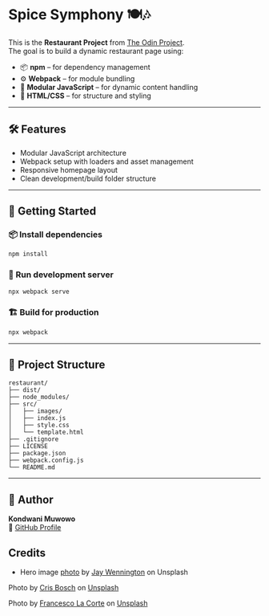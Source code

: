 # Spice Symphony 🍽️🎶

This is the **Restaurant Project** from [The Odin Project](https://www.theodinproject.com/).  
The goal is to build a dynamic restaurant page using:

- 📦 **npm** – for dependency management  
- ⚙️ **Webpack** – for module bundling  
- 🧩 **Modular JavaScript** – for dynamic content handling  
- 🎨 **HTML/CSS** – for structure and styling

---

## 🛠 Features

- Modular JavaScript architecture
- Webpack setup with loaders and asset management
- Responsive homepage layout
- Clean development/build folder structure

---

## 🚀 Getting Started

### 📦 Install dependencies

```bash
npm install
```

### 🧪 Run development server

```bash
npx webpack serve
```

### 🏗️ Build for production

```bash
npx webpack
```

---

## 📁 Project Structure

```
restaurant/
├── dist/
├── node_modules/
├── src/
│   ├── images/
│   ├── index.js
│   ├── style.css
│   └── template.html
├── .gitignore
├── LICENSE
├── package.json
├── webpack.config.js
└── README.md
```

---

## 👤 Author

**Kondwani Muwowo**  
🔗 [GitHub Profile](https://github.com/kondwanimuwowo)


## Credits
- Hero image [photo](https://unsplash.com/photos/dish-on-white-ceramic-plate-N_Y88TWmGwA?utm_content=creditCopyText&utm_medium=referral&utm_source=unsplash)
by [Jay Wennington](https://unsplash.com/@jaywennington?utm_content=creditCopyText&utm_medium=referral&utm_source=unsplash) on Unsplash
      

Photo by <a href="https://unsplash.com/@cris_bosch?utm_content=creditCopyText&utm_medium=referral&utm_source=unsplash">Cris Bosch</a> on <a href="https://unsplash.com/photos/a-plate-of-food-q9ieNmr_vFA?utm_content=creditCopyText&utm_medium=referral&utm_source=unsplash">Unsplash</a>
      

Photo by <a href="https://unsplash.com/@lordfre?utm_content=creditCopyText&utm_medium=referral&utm_source=unsplash">Francesco La Corte</a> on <a href="https://unsplash.com/photos/a-man-in-a-chefs-hat-is-pouring-something-into-a-bowl-pCBy1okqAu4?utm_content=creditCopyText&utm_medium=referral&utm_source=unsplash">Unsplash</a>
      